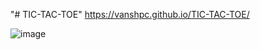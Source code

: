 "# TIC-TAC-TOE" 
https://vanshpc.github.io/TIC-TAC-TOE/

![image](https://github.com/user-attachments/assets/ae623fd9-6c66-42cb-8daa-c8a75b539966)

